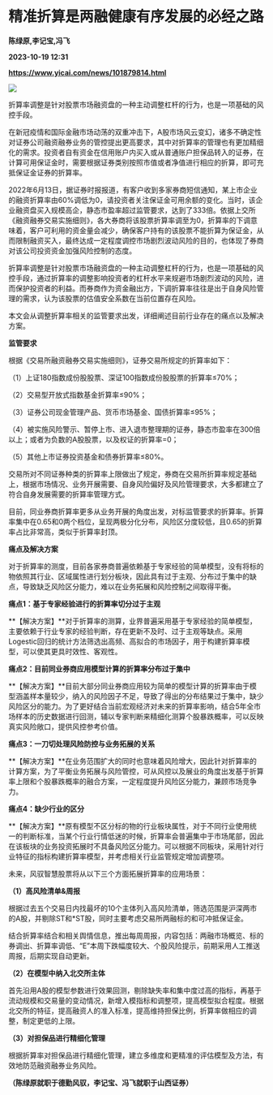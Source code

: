 # 精准折算是两融健康有序发展的必经之路
**陈绿原,李记宝,冯飞**

**2023-10-19 12:31**

**https://www.yicai.com/news/101879814.html**

![](https://imgcdn.yicai.com/uppics/slides/2023/10/840452d905b84a088ecafdd7273baf1e.jpg)

折算率调整是针对股票市场融资盘的一种主动调整杠杆的行为，也是一项基础的风控手段。

在新冠疫情和国际金融市场动荡的双重冲击下，A股市场风云变幻，诸多不确定性对证券公司融资融券业务的管控提出更高要求，其中对折算率的管理也有更加精细化的需求。投资者自有资金在信用账户内买入或从普通账户担保品转入的证券，在计算可用保证金时，需要根据证券类别按照市值或者净值进行相应的折算，即可充抵保证金证券的折算率。

2022年6月13日，据证券时报报道，有客户收到多家券商短信通知，某上市企业的融资折算率由60%调低为0，请投资者关注保证金可用余额的变化。当时，该企业融资盘买入规模高企，静态市盈率超过监管要求，达到了333倍。依据上交所《融资融券交易实施细则》，各大券商将该股票折算率调至为0，折算率的下调意味着，客户可利用的资金量会减少，确保客户持有的该股票不能折算为保证金，从而限制融资买入，最终达成一定程度调控市场剧烈波动风险的目的，也体现了券商对该公司投资资金加强风险控制的态度。

折算率调整是针对股票市场融资盘的一种主动调整杠杆的行为，也是一项基础的风控手段，通过折算率的调整影响投资者的杠杆水平来规避市场剧烈波动的风险，进而保护投资者的利益。而券商作为资金融出方，下调折算率往往是出于自身风险管理的需求，认为该股票的估值安全系数在当前位置存在风险。

本文会从调整折算率相关的监管要求出发，详细阐述目前行业存在的痛点以及解决方案。

**监管要求**

根据《交易所融资融券交易实施细则》，证券交易所规定的折算率如下：

（1）上证180指数成份股股票、深证100指数成份股股票的折算率≤70%；

（2）交易型开放式指数基金折算率≤90%；

（3）证券公司现金管理产品、货币市场基金、国债折算率≤95%；

（4）被实施风险警示、暂停上市、进入退市整理期的证券，静态市盈率在300倍以上；或者为负数的A股股票，以及权证的折算率=0；

（5）其他上市证券投资基金和债券折算率≤80%。

交易所对不同证券种类的折算率上限做出了规定，券商在交易所折算率规定基础上，根据市场情况、业务开展需要、自身风险偏好及风险管理要求，大多都建立了符合自身发展需要的折算率管理方式。

目前，同业券商折算率更多从业务开展的角度出发，对标监管要求的折算率。折算率集中在0.65和0两个档位，呈现两极分化分布，风险区分度较低，且0.65的折算率占比非常高，类似于折算率封顶。

**痛点及解决方案**

对于折算率的测度，目前各家券商普遍依赖基于专家经验的简单模型，没有将标的物依照其行业、区域属性进行划分板块，因此具有过于主观、分布过于集中的缺点，导致缺乏风险区分能力，难以在业务拓展和风险控制之间取得平衡。

**痛点1：基于专家经验进行的折算率切分过于主观**

**【解决方案】**对于折算率的测算，业界普遍采用基于专家经验的简单模型，主要依赖于行业专家的经验判断，存在更新不及时、过于主观等缺点。采用Logestic回归的统计方法筛选出高频、高拟合的市场因子，用于构建折算率模型，可以使其更具时效性、客观性。

**痛点2：目前同业券商应用模型计算的折算率分布过于集中**

**【解决方案】**目前大部分同业券商应用较为简单的模型计算的折算率由于模型涵盖样本量较少，纳入的风险因子不足，导致了得出的分布结果过于集中，缺少风险区分的能力。为了更好结合当前宏观经济对未来的折算率影响，结合5年全市场样本的历史数据进行回测，辅以专家判断来精细化测算个股暴跌概率，可以反映真实风险敞口，提供风控参考价值。

**痛点3：一刀切处理风险防控与业务拓展的关系**

**【解决方案】**在业务范围扩大的同时也意味着风险增大，因此针对折算率的计算方案，为了平衡业务拓展与风险管控，可从风控以及展业的角度出发基于折算率上限和个股暴跌概率的融合方案，一定程度提升风险区分能力，兼顾市场竞争力。

**痛点4：缺少行业的区分**

**【解决方案】**原有模型不区分标的物的行业板块属性，对于不同行业使用统一的判断标准，当某个行业行情低迷的时候，折算率会普遍集中于市场尾部，因此在该板块的业务投资拓展时不具备风险区分能力。可以根据不同板块，采用针对行业特征的指标构建折算率模型，并考虑相关行业监管规定增加调整项。

未来，风驭智慧股票将从以下三个方面拓展折算率的应用场景：

**（1）高风险清单&周报**

根据过去五个交易日内找最坏的10个主体列入高风险清单，筛选范围是沪深两市的A股，并剔除ST和\*ST股，同时主要考虑交易所两融标的和可冲抵保证金。

结合折算率结合和相关舆情信息，推出每周周报，内容包括：两融市场概览、标的券调出、折算率调低、“E”本周下跌幅度较大、个股风险提示，前期采用人工推送周报，后期实现自动更新。

**（2）在模型中纳入北交所主体**

首先沿用A股的模型参数进行效果回测，剔除缺失率和集中度过高的指标，再基于流动规模和交易量的变动情况，新增入模指标和调整项，提高模型拟合程度。根据北交所的特征，提高融资人的准入标准，提高维持担保比例，折算率做相应的调整，制定更低的上限。

**（3）对担保品进行精细化管理**

根据折算率对担保品进行精细化管理，建立多维度和更精准的评估模型及方法，有效地防范融资融券业务风险。

**（陈绿原就职于德勤风驭，李记宝、冯飞就职于山西证券）**